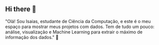 ## Hi there 👋

 "Olá! Sou Isaias, estudante de Ciência da Computação, e este é o meu espaço para mostrar meus projetos com dados. Tem de tudo um pouco: análise, visualização e Machine Learning para extrair o máximo de informação dos dados." 🤙







